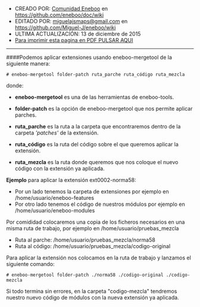 * CREADO POR: [Comunidad Eneboo](http://www.eneboo.org) en https://github.com/eneboo/doc/wiki
* EDITADO POR: miguelajsmaps@gmail.com en https://github.com/Miguel-J/eneboo/wiki
* ULTIMA ACTUALIZACIÓN: 13 de diciembre de 2015
* [Para imprimir esta pagina en PDF PULSAR AQUI](https://gitprint.com/Miguel-J/eneboo/wiki/EnebooTools)

----
####Podemos aplicar extensiones usando eneboo-mergetool de la siguiente manera:

`# eneboo-mergetool folder-patch ruta_parche ruta_código ruta_mezcla`

donde:

* **eneboo-mergetool** es una de las herramientas de eneboo-tools.

* **folder-patch** es la opción de eneboo-mergetool que nos permite aplicar parches.

* **ruta_parche** es la ruta a la carpeta que encontraremos dentro de la carpeta _'patches'_ de la extensión.

* **ruta_código** es la ruta del código sobre el que queremos aplicar la extensión.

* **ruta_mezcla** es la ruta donde queremos que nos coloque el nuevo código con la extensión ya aplicada.



**Ejemplo** para aplicar la extensión ext0002-norma58:

- Por un lado tenemos la carpeta de extensiones por ejemplo en /home/usuario/eneboo-features
- Por otro lado tenemos el código de nuestros módulos por ejemplo en /home/usuario/eneboo-modules

Por comididad colocaremos una copia de los ficheros necesarios en una misma ruta de trabajo, por ejemplo en /home/usuario/pruebas_mezcla

- Ruta al parche: /home/usuario/pruebas_mezcla/norma58
- Ruta al código: /home/usuario/pruebas_mezcla/codigo-original

Para aplicar la extensión nos colocamos en la ruta de trabajo y lanzamos el siguiente comando:

`# eneboo-mergetool folder-patch ./norma58 ./codigo-original ./codigo-mezcla`

Si todo termina sin errores, en la carpeta "codigo-mezcla" tendremos nuestro nuevo código de módulos con la nueva extensión ya aplicada.